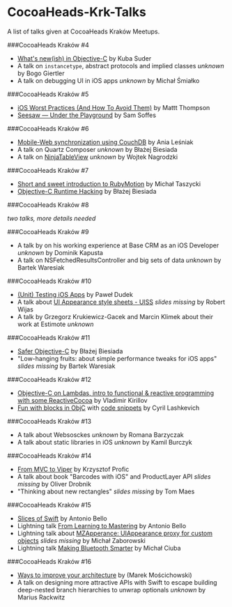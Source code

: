 # CocoaHeads-Krk-Talks
A list of talks given at CocoaHeads Kraków Meetups.

###CocoaHeads Kraków #4

* [What's new(ish) in Objective-C](https://speakerdeck.com/jsuder/whats-new-ish-in-objectivec) by Kuba Suder
* A talk on `instancetype`, abstract protocols and implied classes *unknown* by Bogo Giertler
* A talk on debugging UI in iOS apps *unknown* by Michał Śmiałko

###CocoaHeads Kraków #5

* [iOS Worst Practices (And How To Avoid Them)](https://speakerdeck.com/mattt/ios-worst-practices-and-how-to-avoid-them) by Mattt Thompson
* [Seesaw — Under the Playground](https://speakerdeck.com/soffes/seesaw-under-the-playground) by Sam Soffes

###CocoaHeads Kraków #6

* [Mobile-Web synchronization using CouchDB](https://prezi.com/m38xydnw00ak/mobile-web-synchronization-using-couchdb/) by Ania Leśniak
* A talk on Quartz Composer *unknown* by Błażej Biesiada
* A talk on [NinjaTableView](https://github.com/wnagrodzki/NinjaTableView) *unknown* by Wojtek Nagrodzki

###CocoaHeads Kraków #7

* [Short and sweet introduction to RubyMotion](https://speakerdeck.com/mehowte/short-and-sweet-introduction-to-rubymotion) by Michał Taszycki
* [Objective-C Runtime Hacking](https://speakerdeck.com/bejo/objective-c-runtime-hacking) by Błażej Biesiada

###CocoaHeads Kraków #8

 *two talks, more details needed*

###CocoaHeads Kraków #9

* A talk by on his working experience at Base CRM as an iOS Developer *unknown* by Dominik Kapusta
* A talk on NSFetchedResultsController and big sets of data *unknown* by Bartek Waresiak

###CocoaHeads Kraków #10
* [(Unit) Testing iOS Apps](http://dudek.mobi/slides/%28Unit%29%20Testing%20iOS%20Apps.pdf) by Paweł Dudek
* A talk about [UI Appearance style sheets - UISS](https://github.com/robertwijas/UISS) *slides missing* by Robert Wijas
* A talk by Grzegorz Krukiewicz-Gacek and Marcin Klimek about their work at Estimote *unknown*

###CocoaHeads Kraków #11
* [Safer Objective-C](https://speakerdeck.com/bejo/safer-objective-c) by Błażej Biesiada
* "Low-hanging fruits: about simple performance tweaks for iOS apps" *slides missing* by Bartek Waresiak

###CocoaHeads Kraków #12

* [Objective-C on Lambdas, intro to functional & reactive programming with some ReactiveCocoa](https://speakerdeck.com/proger/objective-c-on-lambdas) by Vladimir Kirillov
* [Fun with blocks in ObjC](https://dl.dropboxusercontent.com/u/3820193/Blocks_v2.pdf) with [code snippets](https://gist.github.com/notorca/9192459) by Cyril Lashkevich

###CocoaHeads Kraków #13

* A talk about Websosckes *unknown* by Romana Barzyczak
* A talk about static libraries in iOS *unknown* by Kamil Burczyk

###CocoaHeads Kraków #14
 
* [From MVC to Viper](http://www.slideshare.net/kprofic/from-mvc-to-viper) by Krzysztof Profic
* A talk about book "Barcodes with iOS" and ProductLayer API *slides missing* by Oliver Drobnik
* "Thinking about new rectangles" *slides missing* by Tom Maes


###CocoaHeads Kraków #15

* [Slices of Swift](https://speakerdeck.com/jeden/slices-of-swift) by Antonio Bello
* Lightning talk [From Learning to Mastering](https://speakerdeck.com/jeden/from-learning-to-mastering) by Antonio Bello
* Lightning talk about [MZApperance: UIAppearance proxy for custom objects](https://github.com/m1entus/MZAppearance) *slides missing* by Michał Zaborowski
* Lightning talk [Making Bluetooth Smarter](https://speakerdeck.com/mciuba/making-bluetooth-smarter) by Michał Ciuba

###CocoaHeads Kraków #16
* [Ways to improve your architecture](http://files.meetup.com/7171412/WaysToImproveArchitecture.pdf) by (Marek
 Mościchowski)
* A talk on designing more attractive APIs with Swift to escape building deep-nested branch hierarchies to unwrap optionals *unknown* by Marius Rackwitz

